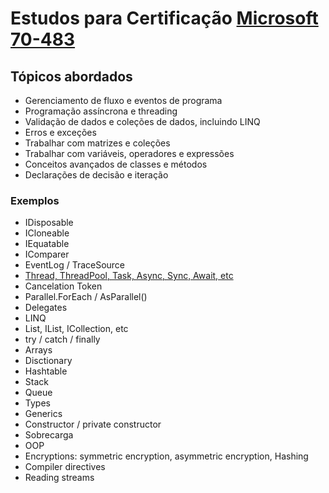 # Estudos para Certificação [Microsoft 70-483](https://docs.microsoft.com/en-us/learn/certifications/exams/70-483 "Microsoft 70-483")

## Tópicos abordados
- Gerenciamento de fluxo e eventos de programa
- Programação assíncrona e threading
- Validação de dados e coleções de dados, incluindo LINQ
- Erros e exceções
- Trabalhar com matrizes e coleções
- Trabalhar com variáveis, operadores e expressões
- Conceitos avançados de classes e métodos
- Declarações de decisão e iteração

### Exemplos
- IDisposable
- ICloneable
- IEquatable
- IComparer
- EventLog / TraceSource
- [Thread, ThreadPool, Task, Async, Sync, Await, etc](./Exemplos01 "Thread, ThreadPool, Task, Async, Sync, Await, etc") 
- Cancelation Token
- Parallel.ForEach / AsParallel()
- Delegates
- LINQ
- List, IList, ICollection, etc
- try / catch / finally
- Arrays
- Disctionary
- Hashtable
- Stack
- Queue
- Types
- Generics
- Constructor / private constructor
- Sobrecarga
- OOP
- Encryptions: symmetric encryption, asymmetric encryption, Hashing
- Compiler directives
- Reading streams